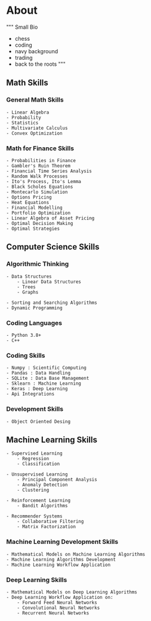 # About

"""
Small Bio
- chess
- coding
- navy background
- trading
- back to the roots
"""

## Math Skills

### General Math Skills
    - Linear Algebra
    - Probability
    - Statistics
    - Multivariate Calculus
    - Convex Optimization
    
### Math for Finance Skills
    - Probabilities in Finance
    - Gambler's Ruin Theorem
    - Financial Time Series Analysis
    - Random Walk Processes
    - Ito's Process, Ito's Lemma
    - Black Scholes Equations
    - Montecarlo Simulation
    - Options Pricing
    - Heat Equations
    - Financial Modelling
    - Portfolio Optimization
    - Linear Algebra of Asset Pricing
    - Optimal Decision Making 
    - Optimal Strategies

## Computer Science Skills

### Algorithmic Thinking
    - Data Structures
        - Linear Data Structures
        - Trees
        - Graphs
        
    - Sorting and Searching Algorithms
    - Dynamic Programming

### Coding Languages
    - Python 3.8+
    - C++
    
### Coding Skills
    - Numpy : Scientific Computing
    - Pandas : Data Handling
    - SQLite : Data Base Management
    - Sklearn : Machine Learning
    - Keras : Deep Learning
    - Api Integrations

### Development Skills
    - Object Oriented Desing
    
## Machine Learning Skills
    - Supervised Learning
        - Regression
        - Classification

    - Unsupervised Learning
        - Principal Component Analysis
        - Anomaly Detection
        - Clustering

    - Reinforcement Learning
        - Bandit Algorithms

    - Recommender Systems
        - Collaborative Filtering
        - Matrix Factorization

### Machine Learning Development Skills 
    - Mathematical Models on Machine Learning Algorithms
    - Machine Learning Algorithms Development
    - Machine Learning Workflow Application
    
### Deep Learning Skills
    - Mathematical Models on Deep Learning Algorithms
    - Deep Learning Workflow Application on:
        - Forward Feed Neural Networks
        - Convolutional Neural Networks
        - Recurrent Neural Networks
